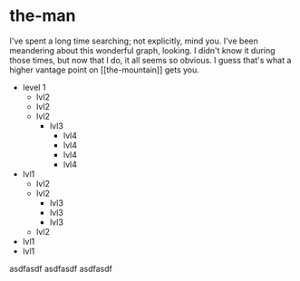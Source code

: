 # the-man

I've spent a long time searching; not explicitly, mind you. I've been meandering about this wonderful graph, looking. I didn't know it during those times, but now that I do, it all seems so obvious. I guess that's what a higher vantage point on [[the-mountain]] gets you.
  - level 1
    - lvl2
    - lvl2
    - lvl2
      - lvl3
        - lvl4
        - lvl4
        - lvl4
        - lvl4
  - lvl1
    - lvl2
    - lvl2
      - lvl3
      - lvl3
      - lvl3
    - lvl2
  - lvl1
  - lvl1



asdfasdf
  asdfasdf
  asdfasdf